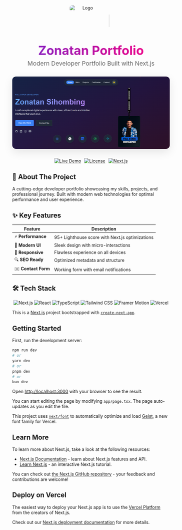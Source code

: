 <div align="center">
  <!-- Logo and Tech Stack -->
  <div style="display: flex; justify-content: center; align-items: center; gap: 15px; margin-bottom: 20px;">
    <img src="app/favicon.ico" width="100" height="100" alt="Logo" style="border-radius: 8px;"/>
    <div style="height: 40px; border-left: 2px solid #ddd; margin: 0 10px;"></div>
  </div>

  <!-- Title -->
  <h1 style="margin: 0; font-size: 2.5rem; background: linear-gradient(90deg, #7928CA, #FF0080); -webkit-background-clip: text; -webkit-text-fill-color: transparent;">
    Zonatan Portfolio
  </h1>
  <p style="margin-top: 5px; color: #666; font-size: 1.2rem;">Modern Developer Portfolio Built with Next.js</p>

  <!-- Screenshot -->
  <div style="margin: 30px 0; border-radius: 12px; overflow: hidden; box-shadow: 0 10px 30px rgba(0,0,0,0.1);">
    <img src="app/screenshot.png" alt="Portfolio Preview" width="800" style="display: block; max-width: 100%;"/>
  </div>

  <!-- Badges -->
  <div style="display: flex; gap: 10px; justify-content: center; flex-wrap: wrap; margin-bottom: 30px;">
    <a href="https://zonatan.my.id" target="_blank">
      <img src="https://img.shields.io/badge/🌐_Live_Demo-FF0080?style=for-the-badge&logo=vercel&logoColor=white" alt="Live Demo"/>
    </a>
    <a href="LICENSE" target="_blank">
      <img src="https://img.shields.io/badge/License-MIT-blue?style=for-the-badge" alt="License"/>
    </a>
    <a href="https://nextjs.org" target="_blank">
      <img src="https://img.shields.io/badge/Next.js-14.2.3-000000?style=for-the-badge&logo=nextdotjs" alt="Next.js"/>
    </a>
  </div>
</div>

## 🌟 About The Project

A cutting-edge developer portfolio showcasing my skills, projects, and professional journey. Built with modern web technologies for optimal performance and user experience.

## ✨ Key Features

| Feature | Description |
|---------|-------------|
| ⚡ **Performance** | 95+ Lighthouse score with Next.js optimizations |
| 🎨 **Modern UI** | Sleek design with micro-interactions |
| 📱 **Responsive** | Flawless experience on all devices |
| 🔍 **SEO Ready** | Optimized metadata and structure |
| ✉️ **Contact Form** | Working form with email notifications |

## 🛠 Tech Stack

<div align="center">
  <img src="https://cdn.jsdelivr.net/gh/devicons/devicon/icons/nextjs/nextjs-original-wordmark.svg" width="80" title="Next.js"/>
  <img src="https://cdn.jsdelivr.net/gh/devicons/devicon/icons/react/react-original-wordmark.svg" width="80" title="React"/>
  <img src="https://cdn.jsdelivr.net/gh/devicons/devicon/icons/typescript/typescript-original.svg" width="80" title="TypeScript"/>
  <img src="https://skillicons.dev/icons?i=tailwind" width="80" title="Tailwind CSS"/>
  <img src="https://cdn.worldvectorlogo.com/logos/framer-motion.svg" width="80" title="Framer Motion"/>
  <img src="https://cdn.jsdelivr.net/gh/devicons/devicon/icons/vercel/vercel-original.svg" width="80" title="Vercel"/>
</div>

This is a [Next.js](https://nextjs.org) project bootstrapped with [`create-next-app`](https://nextjs.org/docs/app/api-reference/cli/create-next-app).

## Getting Started

First, run the development server:

```bash
npm run dev
# or
yarn dev
# or
pnpm dev
# or
bun dev
```

Open [http://localhost:3000](http://localhost:3000) with your browser to see the result.

You can start editing the page by modifying `app/page.tsx`. The page auto-updates as you edit the file.

This project uses [`next/font`](https://nextjs.org/docs/app/building-your-application/optimizing/fonts) to automatically optimize and load [Geist](https://vercel.com/font), a new font family for Vercel.

## Learn More

To learn more about Next.js, take a look at the following resources:

- [Next.js Documentation](https://nextjs.org/docs) - learn about Next.js features and API.
- [Learn Next.js](https://nextjs.org/learn) - an interactive Next.js tutorial.

You can check out [the Next.js GitHub repository](https://github.com/vercel/next.js) - your feedback and contributions are welcome!

## Deploy on Vercel

The easiest way to deploy your Next.js app is to use the [Vercel Platform](https://vercel.com/new?utm_medium=default-template&filter=next.js&utm_source=create-next-app&utm_campaign=create-next-app-readme) from the creators of Next.js.

Check out our [Next.js deployment documentation](https://nextjs.org/docs/app/building-your-application/deploying) for more details.
